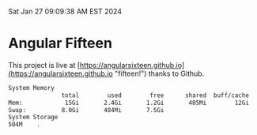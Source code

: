 Sat Jan 27 09:09:38 AM EST 2024

# Angular Fifteen


This project is live at [https://angularsixteen.github.io](https://angularsixteen.github.io "fifteen!") thanks to Github.

```bash
System Memory
               total        used        free      shared  buff/cache   available
Mem:            15Gi       2.4Gi       1.2Gi       405Mi        12Gi        12Gi
Swap:          8.0Gi       484Mi       7.5Gi
System Storage
504M	.
```
